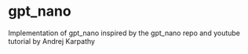 # gpt_nano
Implementation of gpt_nano inspired by the gpt_nano repo and youtube tutorial by Andrej Karpathy
